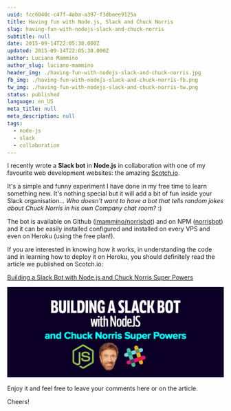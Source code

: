 ```yaml
---
uuid: fcc6040c-c47f-4aba-a397-f3dbeee9125a
title: Having fun with Node.js, Slack and Chuck Norris
slug: having-fun-with-nodejs-slack-and-chuck-norris
subtitle: null
date: 2015-09-14T22:05:30.000Z
updated: 2015-09-14T22:05:30.000Z
author: Luciano Mammino
author_slug: luciano-mammino
header_img: ./having-fun-with-nodejs-slack-and-chuck-norris.jpg
fb_img: ./having-fun-with-nodejs-slack-and-chuck-norris-fb.png
tw_img: ./having-fun-with-nodejs-slack-and-chuck-norris-tw.png
status: published
language: en_US
meta_title: null
meta_description: null
tags:
  - node-js
  - slack
  - collaboration
---
```


I recently wrote a **Slack bot** in **Node.js** in collaboration with one of my favourite web development websites: the amazing [Scotch.io](https://scotch.io).

It's a simple and funny experiment I have done in my free time to learn something new. It's nothing special but it will add a bit of fun inside your Slack organisation... _Who doesn't want to have a bot that tells random jokes about Chuck Norris in his own Company chat room?_ :)

The bot is available on Github ([lmammino/norrisbot](https://github.com/lmammino/norrisbot)) and on NPM ([norrisbot](https://www.npmjs.com/package/norrisbot)) and it can be easily installed configured and installed on every VPS and even on Heroku (using the free plan!).

If you are interested in knowing how it works, in understanding the code and in learning how to deploy it on Heroku, you should definitely read the article we published on Scotch.io:

[Building a Slack Bot with Node.js and Chuck Norris Super Powers](https://scotch.io/tutorials/building-a-slack-bot-with-node-js-and-chuck-norris-super-powers)

[![Building a Slack bot with Node.js and Chuck Norris Super Powers](./slacker.png)](https://scotch.io/tutorials/building-a-slack-bot-with-node-js-and-chuck-norris-super-powers)

Enjoy it and feel free to leave your comments here or on the article.

Cheers!
